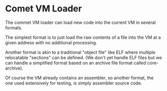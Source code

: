 # Comet VM Loader

The commet VM loader can load new code into the current VM in several
formats.

The simplest format is to just load the raw contents of a file into
the VM at a given address with no additional processing.

Another format is akin to a traditional "object file" like ELF where
multiple relocatable "sections" can be defined. (We don't yet handle
ELF files but we can handle a simplified format based on an archive
file format called core-archive).

Of course the VM already contains an assembler, so another format, the
one used extensively for testing, is simply assembler source code.


